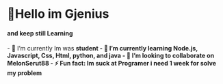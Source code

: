 <h1 align="left">👏Hello im Gjenius</h1>
<h4 align="left" weight="20px">and keep still Learning</h4>
<p>
- 🔭 I’m currently Im was <a style="font-weight: bold;">student
- 🌱 I’m currently learning Node.js, Javascript, Css, Html, python, and java
- 👯 I’m looking to collaborate on MelonSerut88
- ⚡ Fun fact: Im suck at Programer i need 1 week for solve my problem
</p>




